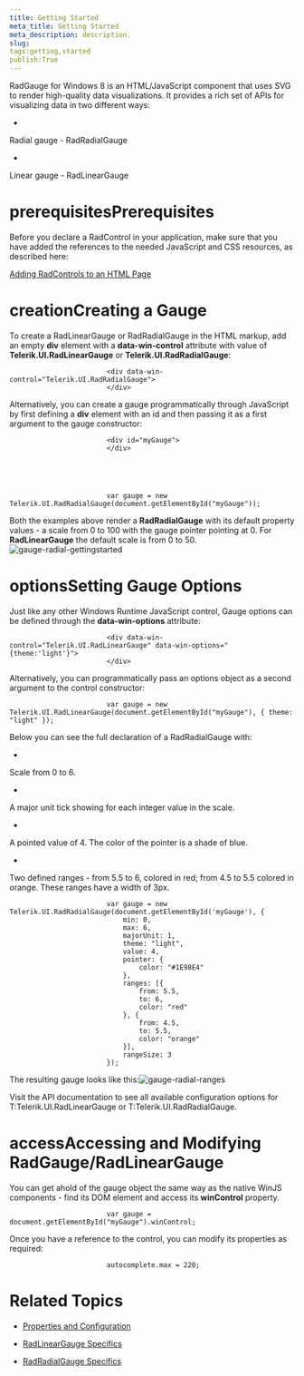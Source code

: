 ```yaml
---
title: Getting Started
meta_title: Getting Started
meta_description: description.
slug: 
tags:getting,started
publish:True
---
```



RadGauge for Windows 8 is an HTML/JavaScript component that uses SVG to render high-quality data visualizations. It provides a rich set of APIs for 
				visualizing data in two different ways:
			

* 

Radial gauge - RadRadialGauge

* 

Linear gauge - RadLinearGauge

# prerequisitesPrerequisites

Before you declare a RadControl in your application, make sure that you have added the references to the needed JavaScript and CSS
							resources, as described here:
						

[Adding RadControls to an HTML Page](c2af6caa-6b40-4378-b20b-2e35a0425962)

# creationCreating a Gauge

To create a RadLinearGauge or RadRadialGauge in the HTML markup, add an empty __div__ element with a __data-win-control__ attribute
							with value of __Telerik.UI.RadLinearGauge__ or __Telerik.UI.RadRadialGauge__:
						

	
							<div data-win-control="Telerik.UI.RadRadialGauge">
							</div>
						



Alternatively, you can create a gauge programmatically through JavaScript by first defining a __div__ element
							with an id and then passing it as a first argument to the gauge constructor:
						

	
							<div id="myGauge">
							</div>
						



	
							var gauge = new Telerik.UI.RadRadialGauge(document.getElementById("myGauge"));
						



Both the examples above render a __RadRadialGauge__ with its default property values - a scale from 0 to 100 with the 
              gauge pointer pointing at 0. For __RadLinearGauge__ the default scale is from 0 to 50.
            ![gauge-radial-gettingstarted](../Media/Controls\Gauge\gauge-radial-gettingstarted.png)

# optionsSetting Gauge Options

Just like any other Windows Runtime JavaScript control, Gauge options can be defined through the __data-win-options__
							attribute:
						

	
							<div data-win-control="Telerik.UI.RadLinearGauge" data-win-options="{theme:'light'}">
							</div>
						



Alternatively, you can programmatically pass an options object as a second argument to the control constructor:
						

	
							var gauge = new Telerik.UI.RadLinearGauge(document.getElementById("myGauge"), { theme: "light" });
						



Below you can see the full declaration of a RadRadialGauge with:
						

* 

Scale from 0 to 6.

* 

A major unit tick showing for each integer value in the scale.

* 

A pointed value of 4. The color of the pointer is a shade of blue.

* 

Two defined ranges - from 5.5 to 6, colored in red; from 4.5 to 5.5 colored in orange. These ranges have a width of 3px.

	
							var gauge = new Telerik.UI.RadRadialGauge(document.getElementById('myGauge'), {
								min: 0,
								max: 6,
								majorUnit: 1,
								theme: "light",
								value: 4,
								pointer: {
									color: "#1E98E4"
								},
								ranges: [{
									from: 5.5,
									to: 6,
									color: "red"
								}, {
									from: 4.5,
									to: 5.5,
									color: "orange"
								}],
								rangeSize: 3
							});
						



The resulting gauge looks like this:![gauge-radial-ranges](../Media/Controls\Gauge\gauge-radial-ranges.png)

Visit the API documentation to see all available configuration options for T:Telerik.UI.RadLinearGauge 
							or T:Telerik.UI.RadRadialGauge.
						

# accessAccessing and Modifying RadGauge/RadLinearGauge

You can get ahold of the gauge object the same way as the native WinJS components - find its DOM element and access its
							__winControl__ property.
						

	
							var gauge = document.getElementById("myGauge").winControl;
						



Once you have a reference to the control, you can modify its properties as required:

	
							autocomplete.max = 220;
						



# Related Topics

 * [Properties and Configuration]({{slug:properties-and-configuration}})

 * [RadLinearGauge Specifics]({{slug:radlineargauge-specifics}})

 * [RadRadialGauge Specifics]({{slug:radradialgauge-specifics}})
